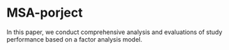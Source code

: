 # MSA-porject
In this paper, we conduct comprehensive analysis and evaluations of study performance based on a factor analysis model.
